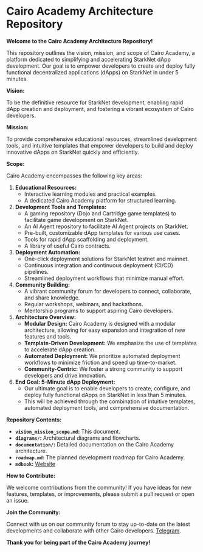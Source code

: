 # Cairo Academy Architecture Repository

**Welcome to the Cairo Academy Architecture Repository!**

This repository outlines the vision, mission, and scope of Cairo Academy, a platform dedicated to simplifying and accelerating StarkNet dApp development. Our goal is to empower developers to create and deploy fully functional decentralized applications (dApps) on StarkNet in under 5 minutes.

**Vision:**

To be the definitive resource for StarkNet development, enabling rapid dApp creation and deployment, and fostering a vibrant ecosystem of Cairo developers.

**Mission:**

To provide comprehensive educational resources, streamlined development tools, and intuitive templates that empower developers to build and deploy innovative dApps on StarkNet quickly and efficiently.

**Scope:**

Cairo Academy encompasses the following key areas:

1.  **Educational Resources:**
    * Interactive learning modules and practical examples.
    * A dedicated Cairo Academy platform for structured learning.
2.  **Development Tools and Templates:**
    * A gaming repository (Dojo and Cartridge game templates) to facilitate game development on StarkNet.
    * An AI Agent repository to facilitate AI Agent projects on StarkNet.
    * Pre-built, customizable dApp templates for various use cases.
    * Tools for rapid dApp scaffolding and deployment.
    * A library of useful Cairo contracts.
3.  **Deployment Automation:**
    * One-click deployment solutions for StarkNet testnet and mainnet.
    * Continuous integration and continuous deployment (CI/CD) pipelines.
    * Streamlined deployment workflows that minimize manual effort.
4.  **Community Building:**
    * A vibrant community forum for developers to connect, collaborate, and share knowledge.
    * Regular workshops, webinars, and hackathons.
    * Mentorship programs to support aspiring Cairo developers.
5.  **Architecture Overview:**
    * **Modular Design:** Cairo Academy is designed with a modular architecture, allowing for easy expansion and integration of new features and tools.
    * **Template-Driven Development:** We emphasize the use of templates to accelerate dApp creation.
    * **Automated Deployment:** We prioritize automated deployment workflows to minimize friction and speed up time-to-market.
    * **Community-Centric:** We foster a strong community to support developers and drive innovation.
6.  **End Goal: 5-Minute dApp Deployment:**
    * Our ultimate goal is to enable developers to create, configure, and deploy fully functional dApps on StarkNet in less than 5 minutes.
    * This will be achieved through the combination of intuitive templates, automated deployment tools, and comprehensive documentation.

**Repository Contents:**

* **`vision_mission_scope.md`:** This document.
* **`diagrams/`:** Architectural diagrams and flowcharts.
* **`documentation/`:** Detailed documentation on the Cairo Academy architecture.
* **`roadmap.md`:** The planned development roadmap for Cairo Academy.
* **`mdbook`:** [Website](https://cairo-academy.github.io/ca-mdbook/)

**How to Contribute:**

We welcome contributions from the community! If you have ideas for new features, templates, or improvements, please submit a pull request or open an issue.

**Join the Community:**

Connect with us on our community forum to stay up-to-date on the latest developments and collaborate with other Cairo developers.
[Telegram](https://t.me/+uQKuqWrTlhs5ZWI0).

**Thank you for being part of the Cairo Academy journey!**
